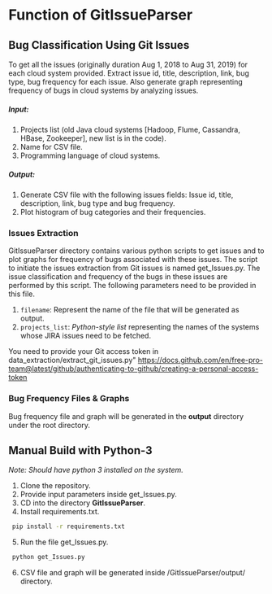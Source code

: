 # Function of GitIssueParser

## Bug Classification Using Git Issues

To get all the issues (originally duration Aug 1, 2018 to Aug 31, 2019) for each cloud system provided.
Extract issue id, title, description, link, bug type, bug frequency for each issue. Also generate graph representing frequency of bugs in cloud systems by analyzing issues.

##### Input:
1.	Projects list (old Java cloud systems [Hadoop, Flume, Cassandra, HBase, Zookeeper], new list is in the code).
2.	Name for CSV file.
3.	Programming language of cloud systems.

##### Output:
1.	Generate CSV file with the following issues fields:
	Issue id, title, description, link, bug type and bug frequency.
2.	Plot histogram of bug categories and their frequencies.

### Issues Extraction 

GitIssueParser directory contains various python scripts to get issues and to plot graphs for frequency
of bugs associated with these issues. The script to initiate the issues extraction from Git issues is named
get_Issues.py. The issue classification and frequency of the bugs in these issues are performed by
this script. The following parameters need to be provided in this file.

1. `filename`: Represent the name of the file that will be generated as output.
2. `projects_list`: *Python-style list* representing the names of the systems whose JIRA issues need to be fetched.

You need to provide your Git access token in data_extraction/extract_git_issues.py"
https://docs.github.com/en/free-pro-team@latest/github/authenticating-to-github/creating-a-personal-access-token

### Bug Frequency Files & Graphs

Bug frequency file and graph will be generated in the **output** directory under the root directory.


## Manual Build with Python-3

*Note: Should have python 3 installed on the system.*

1. Clone the repository.
2. Provide input parameters inside get_Issues.py.
3. CD into the directory **GitIssueParser**.
4. Install requirements.txt.
```sh
 pip install -r requirements.txt
```
5. Run the file get_Issues.py.
```sh
 python get_Issues.py
```
6. CSV file and graph will be generated inside /GitIssueParser/output/ directory.